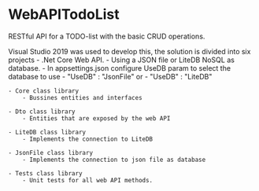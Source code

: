 # WebAPITodoList
RESTful API for a TODO-list with the basic CRUD operations.

Visual Studio 2019 was used to develop this, the solution is divided into six projects
	- .Net Core Web API.
		- Using a JSON file or LiteDB NoSQL as database.
		- In appsettings.json configure UseDB param to select the database to use
			- "UseDB" : "JsonFile"
			or
			- "UseDB" : "LiteDB"
		
	- Core class library
		- Bussines entities and interfaces
	
	- Dto class library
		- Entities that are exposed by the web API
	
	- LiteDB class library
		- Implements the connection to LiteDB 
	
	- JsonFile class library
		- Implements the connection to json file as database
		
	- Tests class library
		- Unit tests for all web API methods.
